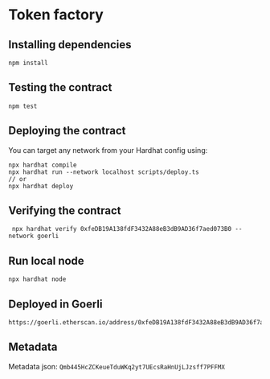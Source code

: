 # Token factory

## Installing dependencies

```
npm install
```

## Testing the contract

```
npm test
```

## Deploying the contract

You can target any network from your Hardhat config using:

```
npx hardhat compile
npx hardhat run --network localhost scripts/deploy.ts
// or
npx hardhat deploy
```

## Verifying the contract
```
 npx hardhat verify 0xfeDB19A138fdF3432A88eB3dB9AD36f7aed073B0 --network goerli
```

## Run local node

```
npx hardhat node
```

## Deployed in Goerli

```
https://goerli.etherscan.io/address/0xfeDB19A138fdF3432A88eB3dB9AD36f7aed073B0
```

## Metadata 

Metadata json: 
`Qmb445HcZCKeueTduWKq2yt7UEcsRaHnUjLJzsff7PFFMX`
